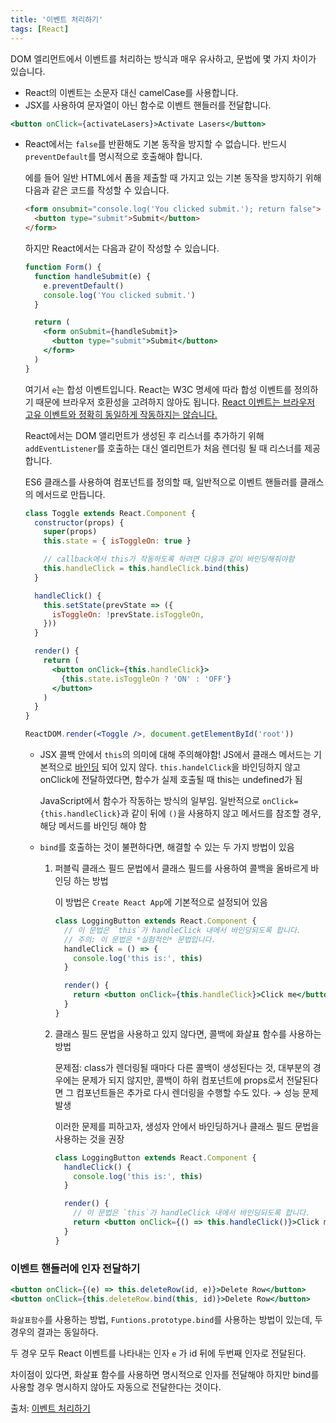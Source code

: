 ```yaml
---
title: '이벤트 처리하기'
tags: [React]
---
```


DOM 엘리먼트에서 이벤트를 처리하는 방식과 매우 유사하고, 문법에 몇 가지 차이가 있습니다.

- React의 이벤트는 소문자 대신 camelCase를 사용합니다.
- JSX를 사용하여 문자열이 아닌 함수로 이벤트 핸들러를 전달합니다.

```jsx
<button onClick={activateLasers}>Activate Lasers</button>
```

- React에서는 `false`를 반환해도 기본 동작을 방지할 수 없습니다. 반드시 `preventDefault`를 명시적으로 호출해야 합니다.

  에를 들어 일반 HTML에서 폼을 제출할 때 가지고 있는 기본 동작을 방지하기 위해 다음과 같은 코드를 작성할 수 있습니다.

  ```html
  <form onsubmit="console.log('You clicked submit.'); return false">
    <button type="submit">Submit</button>
  </form>
  ```

  하지만 React에서는 다음과 같이 작성할 수 있습니다.

  ```jsx
  function Form() {
    function handleSubmit(e) {
      e.preventDefault()
      console.log('You clicked submit.')
    }

    return (
      <form onSubmit={handleSubmit}>
        <button type="submit">Submit</button>
      </form>
    )
  }
  ```

  여기서 `e`는 합성 이벤트입니다. React는 W3C 명세에 따라 합성 이벤트를 정의하기 때문에 브라우저 호환성을 고려하지 않아도 됩니다. [React 이벤트는 브라우저 고유 이벤트와 정확히 동일하게 작동하지는 않습니다.](https://ko.reactjs.org/docs/events.html)

  React에서는 DOM 앨리먼트가 생성된 후 리스너를 추가하기 위해 `addEventListener`를 호출하는 대신 엘리먼트가 처음 렌더링 될 때 리스너를 제공합니다.

  ES6 클래스를 사용하여 컴포넌트를 정의할 때, 일반적으로 이벤트 핸들러를 클래스의 메서드로 만듭니다.

  ```jsx
  class Toggle extends React.Component {
    constructor(props) {
      super(props)
      this.state = { isToggleOn: true }

      // callback에서 this가 작동하도록 하려면 다음과 같이 바인딩해줘야함
      this.handleClick = this.handleClick.bind(this)
    }

    handleClick() {
      this.setState(prevState => ({
        isToggleOn: !prevState.isToggleOn,
      }))
    }

    render() {
      return (
        <button onClick={this.handleClick}>
          {this.state.isToggleOn ? 'ON' : 'OFF'}
        </button>
      )
    }
  }

  ReactDOM.render(<Toggle />, document.getElementById('root'))
  ```

  - JSX 콜백 안에서 `this`의 의미에 대해 주의해야함! JS에서 클래스 메서드는 기본적으로 [바인딩](https://developer.mozilla.org/ko/docs/Web/JavaScript/Reference/Global_Objects/Function/bind) 되어 있지 않다. `this.handelClick`을 바인딩하지 않고 onClick에 전달하였다면, 함수가 실제 호출될 때 this는 undefined가 됨

    JavaScript에서 함수가 작동하는 방식의 일부임. 일반적으로 `onClick={this.handleClick}`과 같이 뒤에 `()`을 사용하지 않고 메서드를 참조할 경우, 해당 메서드를 바인딩 해야 함

  - `bind`를 호출하는 것이 불편하다면, 해결할 수 있는 두 가지 방법이 있음

    1. 퍼블릭 클래스 필드 문법에서 클래스 필드를 사용하여 콜백을 올바르게 바인딩 하는 방법

       이 방법은 `Create React App`에 기본적으로 설정되어 있음

       ```jsx
       class LoggingButton extends React.Component {
         // 이 문법은 `this`가 handleClick 내에서 바인딩되도록 합니다.
         // 주의: 이 문법은 *실험적인* 문법입니다.
         handleClick = () => {
           console.log('this is:', this)
         }

         render() {
           return <button onClick={this.handleClick}>Click me</button>
         }
       }
       ```

    2. 클래스 필드 문법을 사용하고 있지 않다면, 콜백에 화살표 함수를 사용하는 방법

       문제점: class가 렌더링될 때마다 다른 콜백이 생성된다는 것, 대부분의 경우에는 문제가 되지 않지만, 콜백이 하위 컴포넌트에 props로서 전달된다면 그 컴포넌트들은 추가로 다시 렌더링을 수행할 수도 있다. → 성능 문제 발생

       이러한 문제를 피하고자, 생성자 안에서 바인딩하거나 클래스 필드 문법을 사용하는 것을 권장

       ```jsx
       class LoggingButton extends React.Component {
         handleClick() {
           console.log('this is:', this)
         }

         render() {
           // 이 문법은 `this`가 handleClick 내에서 바인딩되도록 합니다.
           return <button onClick={() => this.handleClick()}>Click me</button>
         }
       }
       ```

### 이벤트 핸들러에 인자 전달하기

```jsx
<button onClick={(e) => this.deleteRow(id, e)}>Delete Row</button>
<button onClick={this.deleteRow.bind(this, id)}>Delete Row</button>
```

`화살표함수`를 사용하는 방법, `Funtions.prototype.bind`를 사용하는 방법이 있는데, 두 경우의 결과는 동일하다.

두 경우 모두 React 이벤트를 나타내는 인자 `e` 가 id 뒤에 두번째 인자로 전달된다.

차이점이 있다면, 화살표 함수를 사용하면 명시적으로 인자를 전달해야 하지만 bind를 사용할 경우 명시하지 않아도 자동으로 전달한다는 것이다.

출처: [이벤트 처리하기](https://ko.reactjs.org/docs/handling-events.html)
